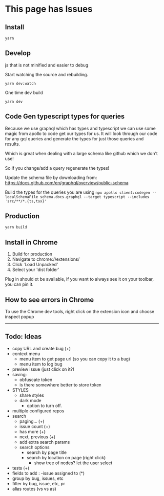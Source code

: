 # This page has Issues

## Install

`yarn`

## Develop

js that is not minified and easier to debug

Start watching the source and rebuilding.

`yarn dev:watch`

One time dev build

`yarn dev`

## Code Gen typescript types for queries

Because we use graphql which has types and typescript we can use some magic from apollo to code get our types for us. It
will look through our code for any gql queries and generate the types for just those queries and results.

Which is great when dealing with a large schema like github which we don't use!

So if you change/add a query regenerate the types!

Update the schema file by downloading from:
https://docs.github.com/en/graphql/overview/public-schema

Build the types for the queries you are using
`npx apollo client:codegen --localSchemaFile schema.docs.graphql --target typescript --includes 'src/**/*.{ts,tsx}'`

## Production

`yarn build`

## Install in Chrome

1. Build for production
2. Navigate to chrome://extensions/
3. Click 'Load Unpacked'
4. Select your 'dist folder'

Plug in should ot be available, if you want to always see it on your toolbar, you can pin it.

## How to see errors in Chrome
To use the Chrome dev tools, right click on the extension icon and choose inspect popup

-----

## Todo: Ideas

- copy URL and create bug (+)
- context menu
  - menu item to get page url (so you can copy it to a bug)
  - menu item to log bug
- preview issue  (just click on it?)
- saving:
  - obfuscate token
  - is there somewhere better to store token
- STYLES
  - share styles
  - dark mode
    - option to turn off.
- multiple configured repos
- search 
  - paging... (+)
  - issue count (+)
  - has more (+)
  - next, previous (+)
  - add extra search params
  - search options
    - search by page title
    - search by location on page (right click)
      - show tree of nodes? let the user select
- tests (+)
- fields to add :
  -issue assigned to (*)
- group by bug, issues, etc
- filter by bug, issue, etc, pr
- alias routes (vs vs as)


